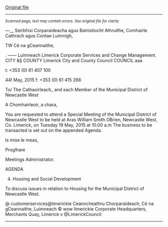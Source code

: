 [Original file](https://www.limerick.ie/sites/default/files/media/documents/2017-07/agenda_-_special_meeting_of_municipal_district_of_newcastle_west_-_19th_may_2015.pdf)

---
*<small>Scanned page, text may contain errors. See original file for clarity</small>*  

_—___ Seirbhisi Corparaideacha agus Bainistiocht Athruithe,
Comhairle Cathrach agus Contae Luimnigh,

TW Cé na gCeannaithe,

. —— Luimneach
Limerick Corporate Services and Change Management.
CITY &§ COUNTY Limerick City and County Council
COUNCIL aaa

t: +353 (0) 61 407 100

44! May, 2015 f: +353 (0) 61 415 266

To/ The Cathaoirleach_ and each Member of the Municipal
District of Newcastle West

A Chomhairleoir, a chara,

You are requested to attend a Special Meeting of the Municipal District of Newcastle West to be
held at Aras William Smith OBrien, Newcastle West, Co. Limerick, on Tuesday 19 May, 2015
at 10.00 a.m The business to be transacted is set out on the appended Agenda.

Is mise le meas,

Proglhare

Meetings Administrator.

AGENDA

4. Housing and Social Development

To discuss issues in relation to Housing for the Municipal District of Newcastle West.

@ customerservices@limerickie
Ceanncheathru Chorparaideach, Cé na gCeannaithe, Luimneach © wow limerickie
Corporate Headquarters, Merchants Quay, Limerick v @LimerickCouncil


---
